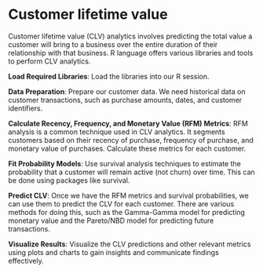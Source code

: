 # Customer lifetime value
Customer lifetime value (CLV) analytics involves predicting the total value a customer will bring to a business over the entire duration of their relationship with that business. R language offers various libraries and tools to perform CLV analytics. 

**Load Required Libraries**: Load the libraries into our R session.

**Data Preparation**: Prepare our customer data. We need historical data on customer transactions, such as purchase amounts, dates, and customer identifiers.

**Calculate Recency, Frequency, and Monetary Value (RFM) Metrics**: RFM analysis is a common technique used in CLV analytics. It segments customers based on their recency of purchase, frequency of purchase, and monetary value of purchases. Calculate these metrics for each customer.

**Fit Probability Models**: Use survival analysis techniques to estimate the probability that a customer will remain active (not churn) over time. This can be done using packages like survival.

**Predict CLV**: Once we have the RFM metrics and survival probabilities, we can use them to predict the CLV for each customer. There are various methods for doing this, such as the Gamma-Gamma model for predicting monetary value and the Pareto/NBD model for predicting future transactions.

**Visualize Results**: Visualize the CLV predictions and other relevant metrics using plots and charts to gain insights and communicate findings effectively.
